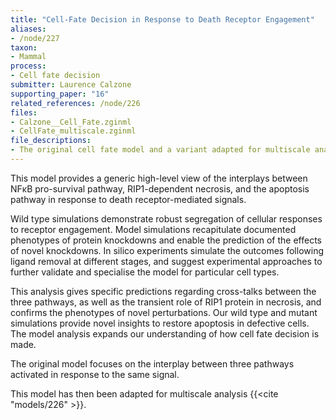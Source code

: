 ```yaml
---
title: "Cell-Fate Decision in Response to Death Receptor Engagement"
aliases:
- /node/227
taxon: 
- Mammal
process: 
- Cell fate decision
submitter: Laurence Calzone
supporting_paper: "16"
related_references: /node/226
files: 
- Calzone__Cell_Fate.zginml
- CellFate_multiscale.zginml
file_descriptions: 
- The original cell fate model and a variant adapted for multiscale analysis
---
```


This model provides a generic high-level view of the interplays between NFκB
pro-survival pathway, RIP1-dependent necrosis, and the apoptosis pathway in
response to death receptor-mediated signals.


Wild type simulations demonstrate robust segregation of cellular responses to
receptor engagement. Model simulations recapitulate documented phenotypes of
protein knockdowns and enable the prediction of the effects of novel
knockdowns. In silico experiments simulate the outcomes following ligand
removal at different stages, and suggest experimental approaches to further
validate and specialise the model for particular cell types.


This analysis gives specific predictions regarding cross-talks between the
three pathways, as well as the transient role of RIP1 protein in necrosis, and
confirms the phenotypes of novel perturbations. Our wild type and mutant
simulations provide novel insights to restore apoptosis in defective cells.
The model analysis expands our understanding of how cell fate decision is
made.


The original model focuses on the interplay between three pathways activated
in response to the same signal.


This model has then been adapted for multiscale analysis {{<cite "models/226" >}}.


